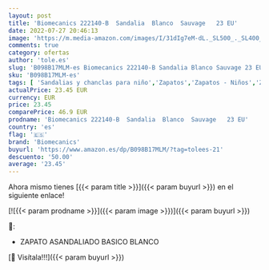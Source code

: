 ```yaml
---
layout: post
title: 'Biomecanics 222140-B  Sandalia  Blanco  Sauvage   23 EU'
date: 2022-07-27 20:46:13
image: 'https://m.media-amazon.com/images/I/31dIg7eM-dL._SL500_._SL400_.jpg'
comments: true
category: ofertas
author: 'tole.es'
slug: 'B098B17MLM-es Biomecanics 222140-B Sandalia Blanco Sauvage 23 EU'
sku: 'B098B17MLM-es'
tags: [ 'Sandalias y chanclas para niño','Zapatos','Zapatos - Niños','Zapatos y complementos','biomecanics','sandalia','🇪🇸', ]
actualPrice: 23.45 EUR
currency: EUR
price: 23.45
comparePrice: 46.9 EUR
prodname: 'Biomecanics 222140-B  Sandalia  Blanco  Sauvage   23 EU'
country: 'es'
flag: '🇪🇸'
brand: 'Biomecanics'
buyurl: 'https://www.amazon.es/dp/B098B17MLM/?tag=tolees-21'
descuento: '50.00'
average: '23.45'
---
```


Ahora mismo tienes [{{< param title >}}]({{< param buyurl >}}) en el siguiente enlace!

[![{{< param prodname >}}]({{< param image >}})]({{< param buyurl >}})

🔎:

- ZAPATO ASANDALIADO BASICO BLANCO

[🛒 Visítala!!!]({{< param buyurl >}})
